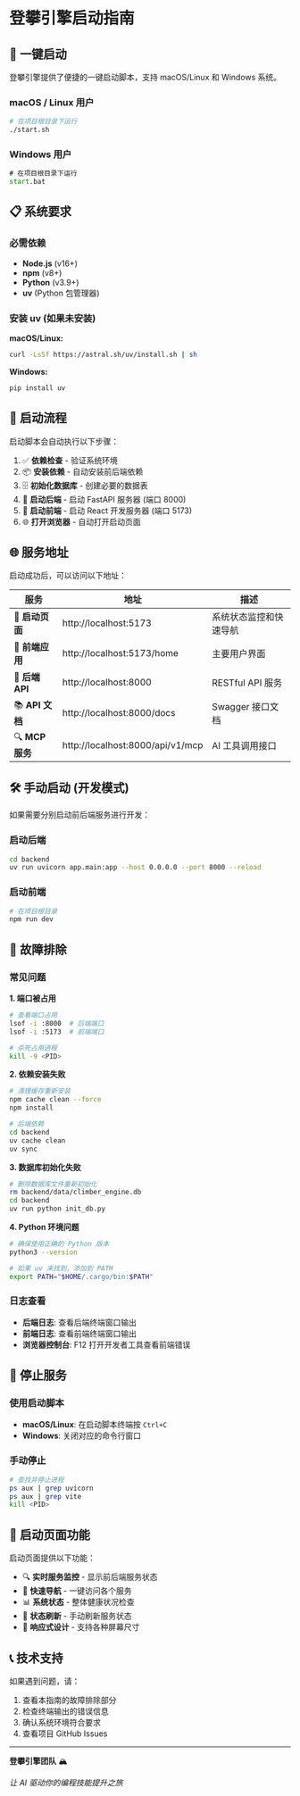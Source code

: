# 登攀引擎启动指南

## 🚀 一键启动

登攀引擎提供了便捷的一键启动脚本，支持 macOS/Linux 和 Windows 系统。

### macOS / Linux 用户

```bash
# 在项目根目录下运行
./start.sh
```

### Windows 用户

```cmd
# 在项目根目录下运行
start.bat
```

## 📋 系统要求

### 必需依赖
- **Node.js** (v16+)
- **npm** (v8+)
- **Python** (v3.9+)
- **uv** (Python 包管理器)

### 安装 uv (如果未安装)

**macOS/Linux:**
```bash
curl -LsSf https://astral.sh/uv/install.sh | sh
```

**Windows:**
```cmd
pip install uv
```

## 🎯 启动流程

启动脚本会自动执行以下步骤：

1. ✅ **依赖检查** - 验证系统环境
2. 📦 **安装依赖** - 自动安装前后端依赖
3. 🗄️ **初始化数据库** - 创建必要的数据表
4. 🔧 **启动后端** - 启动 FastAPI 服务器 (端口 8000)
5. 📱 **启动前端** - 启动 React 开发服务器 (端口 5173)
6. 🌐 **打开浏览器** - 自动打开启动页面

## 🌐 服务地址

启动成功后，可以访问以下地址：

| 服务 | 地址 | 描述 |
|------|------|------|
| 🎯 **启动页面** | http://localhost:5173 | 系统状态监控和快速导航 |
| 📱 **前端应用** | http://localhost:5173/home | 主要用户界面 |
| 🔧 **后端 API** | http://localhost:8000 | RESTful API 服务 |
| 📚 **API 文档** | http://localhost:8000/docs | Swagger 接口文档 |
| 🔍 **MCP 服务** | http://localhost:8000/api/v1/mcp | AI 工具调用接口 |

## 🛠️ 手动启动 (开发模式)

如果需要分别启动前后端服务进行开发：

### 启动后端
```bash
cd backend
uv run uvicorn app.main:app --host 0.0.0.0 --port 8000 --reload
```

### 启动前端
```bash
# 在项目根目录
npm run dev
```

## 🔧 故障排除

### 常见问题

**1. 端口被占用**
```bash
# 查看端口占用
lsof -i :8000  # 后端端口
lsof -i :5173  # 前端端口

# 杀死占用进程
kill -9 <PID>
```

**2. 依赖安装失败**
```bash
# 清理缓存重新安装
npm cache clean --force
npm install

# 后端依赖
cd backend
uv cache clean
uv sync
```

**3. 数据库初始化失败**
```bash
# 删除数据库文件重新初始化
rm backend/data/climber_engine.db
cd backend
uv run python init_db.py
```

**4. Python 环境问题**
```bash
# 确保使用正确的 Python 版本
python3 --version

# 如果 uv 未找到，添加到 PATH
export PATH="$HOME/.cargo/bin:$PATH"
```

### 日志查看

- **后端日志**: 查看后端终端窗口输出
- **前端日志**: 查看前端终端窗口输出
- **浏览器控制台**: F12 打开开发者工具查看前端错误

## 🛑 停止服务

### 使用启动脚本
- **macOS/Linux**: 在启动脚本终端按 `Ctrl+C`
- **Windows**: 关闭对应的命令行窗口

### 手动停止
```bash
# 查找并停止进程
ps aux | grep uvicorn
ps aux | grep vite
kill <PID>
```

## 🎨 启动页面功能

启动页面提供以下功能：

- 🔍 **实时服务监控** - 显示前后端服务状态
- 🚀 **快速导航** - 一键访问各个服务
- 📊 **系统状态** - 整体健康状况检查
- 🔄 **状态刷新** - 手动刷新服务状态
- 📱 **响应式设计** - 支持各种屏幕尺寸

## 📞 技术支持

如果遇到问题，请：

1. 查看本指南的故障排除部分
2. 检查终端输出的错误信息
3. 确认系统环境符合要求
4. 查看项目 GitHub Issues

---

**登攀引擎团队** 🏔️

*让 AI 驱动你的编程技能提升之旅*